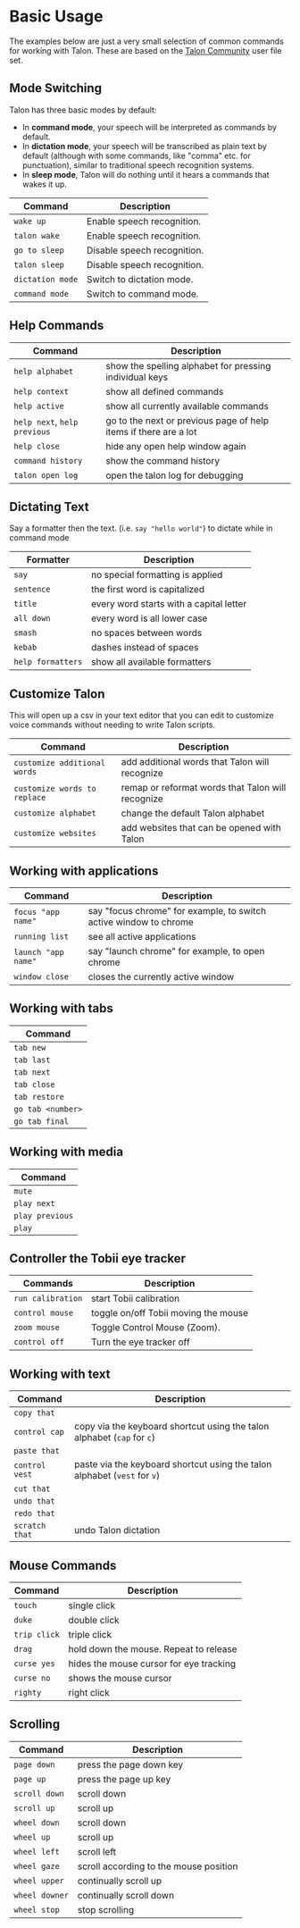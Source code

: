 # Basic Usage

The examples below are just a very small selection of common commands for working with Talon. These are based on the [Talon Community](https://github.com/talonhub/community) user file set.

## Mode Switching

Talon has three basic modes by default:

- In **command mode**, your speech will be interpreted as commands by default.
- In **dictation mode**, your speech will be transcribed as plain text by default (although with some commands, like "comma" etc. for punctuation), similar to traditional speech recognition systems.
- In **sleep mode**, Talon will do nothing until it hears a commands that wakes it up.

| Command          | Description                 |
| ---------------- | --------------------------- |
| `wake up`        | Enable speech recognition.  |
| `talon wake`     | Enable speech recognition.  |
| `go to sleep`    | Disable speech recognition. |
| `talon sleep`    | Disable speech recognition. |
| `dictation mode` | Switch to dictation mode.   |
| `command mode`   | Switch to command mode.     |

## Help Commands

| Command                      | Description                                                      |
| ---------------------------- | ---------------------------------------------------------------- |
| `help alphabet`              | show the spelling alphabet for pressing individual keys          |
| `help context`               | show all defined commands                                        |
| `help active`                | show all currently available commands                            |
| `help next`, `help previous` | go to the next or previous page of help items if there are a lot |
| `help close`                 | hide any open help window again                                  |
| `command history`            | show the command history                                         |
| `talon open log`             | open the talon log for debugging                                 |

## Dictating Text

Say a formatter then the text. (i.e. `say "hello world"`) to dictate while in command mode

| Formatter         | Description                             |
| ----------------- | --------------------------------------- |
| `say`             | no special formatting is applied        |
| `sentence`        | the first word is capitalized           |
| `title`           | every word starts with a capital letter |
| `all down`        | every word is all lower case            |
| `smash`           | no spaces between words                 |
| `kebab`           | dashes instead of spaces                |
| `help formatters` | show all available formatters           |

## Customize Talon

This will open up a csv in your text editor that you can edit to customize voice commands without needing to write Talon scripts.

| Command                      | Description                                       |
| ---------------------------- | ------------------------------------------------- |
| `customize additional words` | add additional words that Talon will recognize    |
| `customize words to replace` | remap or reformat words that Talon will recognize |
| `customize alphabet`         | change the default Talon alphabet                 |
| `customize websites`         | add websites that can be opened with Talon        |

## Working with applications

| Command             | Description                                                       |
| ------------------- | ----------------------------------------------------------------- |
| `focus "app name"`  | say "focus chrome" for example, to switch active window to chrome |
| `running list`      | see all active applications                                       |
| `launch "app name"` | say "launch chrome" for example, to open chrome                   |
| `window close`      | closes the currently active window                                |

## Working with tabs

| Command           |
| ----------------- |
| `tab new`         |
| `tab last`        |
| `tab next`        |
| `tab close`       |
| `tab restore`     |
| `go tab <number>` |
| `go tab final`    |

## Working with media

| Command         |
| --------------- |
| `mute`          |
| `play next`     |
| `play previous` |
| `play`          |

## Controller the Tobii eye tracker

| Commands          | Description                          |
| ----------------- | ------------------------------------ |
| `run calibration` | start Tobii calibration              |
| `control mouse`   | toggle on/off Tobii moving the mouse |
| `zoom mouse`      | Toggle Control Mouse (Zoom).         |
| `control off`     | Turn the eye tracker off             |

## Working with text

| Command        | Description                                                               |
| -------------- | ------------------------------------------------------------------------- |
| `copy that`    |                                                                           |
| `control cap`  | copy via the keyboard shortcut using the talon alphabet (`cap` for `c`)   |
| `paste that`   |                                                                           |
| `control vest` | paste via the keyboard shortcut using the talon alphabet (`vest` for `v`) |
| `cut that`     |                                                                           |
| `undo that`    |                                                                           |
| `redo that`    |                                                                           |
| `scratch that` | undo Talon dictation                                                      |

## Mouse Commands

| Command      | Description                             |
| ------------ | --------------------------------------- |
| `touch`      | single click                            |
| `duke`       | double click                            |
| `trip click` | triple click                            |
| `drag`       | hold down the mouse. Repeat to release  |
| `curse yes`  | hides the mouse cursor for eye tracking |
| `curse no`   | shows the mouse cursor                  |
| `righty`     | right click                             |

## Scrolling

| Command        | Description                            |
| -------------- | -------------------------------------- |
| `page down`    | press the page down key                |
| `page up`      | press the page up key                  |
| `scroll down`  | scroll down                            |
| `scroll up`    | scroll up                              |
| `wheel down`   | scroll down                            |
| `wheel up`     | scroll up                              |
| `wheel left`   | scroll left                            |
| `wheel gaze`   | scroll according to the mouse position |
| `wheel upper`  | continually scroll up                  |
| `wheel downer` | continually scroll down                |
| `wheel stop`   | stop scrolling                         |
